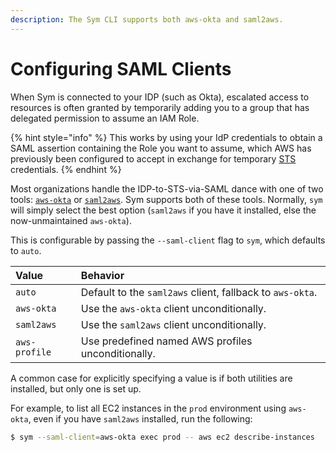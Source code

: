 ```yaml
---
description: The Sym CLI supports both aws-okta and saml2aws.
---
```


# Configuring SAML Clients

When Sym is connected to your IDP \(such as Okta\), escalated access to resources is often granted by temporarily adding you to a group that has delegated permission to assume an IAM Role. 

{% hint style="info" %}
This works by using your IdP credentials to obtain a SAML assertion containing the Role you want to assume, which AWS has previously been configured to accept in exchange for temporary [STS](https://docs.aws.amazon.com/STS/latest/APIReference/welcome.html) credentials. 
{% endhint %}

Most organizations handle the IDP-to-STS-via-SAML dance with one of two tools: [`aws-okta`](https://github.com/segmentio/aws-okta) or [`saml2aws`](https://github.com/Versent/saml2aws). Sym supports both of these tools. Normally, `sym` will simply select the best option \(`saml2aws` if you have it installed, else the now-unmaintained `aws-okta`\). 

This is configurable by passing the `--saml-client` flag to `sym`, which defaults to `auto`.

| Value | Behavior |
| :--- | :--- |
| `auto` | Default to the `saml2aws` client, fallback to `aws-okta`. |
| `aws-okta` | Use the `aws-okta` client unconditionally. |
| `saml2aws` | Use the `saml2aws` client unconditionally. |
| `aws-profile` | Use predefined named AWS profiles unconditionally. |

A common case for explicitly specifying a value is if both utilities are installed, but only one is set up.

For example, to list all EC2 instances in the `prod` environment using `aws-okta`, even if you have `saml2aws` installed, run the following:

```bash
$ sym --saml-client=aws-okta exec prod -- aws ec2 describe-instances
```



